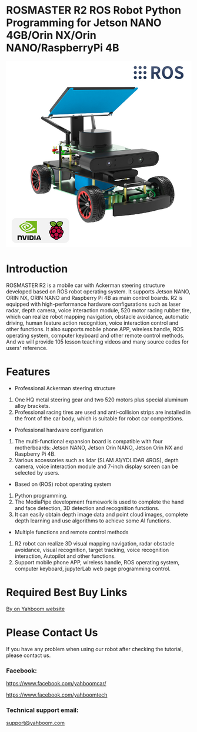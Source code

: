 # ROSMASTER R2 ROS Robot Python Programming for Jetson NANO 4GB/Orin NX/Orin NANO/RaspberryPi 4B
![](https://github.com/YahboomTechnology/ROSMASTER-R2/blob/main/R2.jpg)
# Introduction
ROSMASTER R2 is a mobile car with Ackerman steering structure developed based on ROS robot operating system. It supports Jetson NANO, ORIN NX, ORIN NANO and Raspberry Pi 4B as main control boards. R2 is equipped with high-performance hardware configurations such as laser radar, depth camera, voice interaction module, 520 motor racing rubber tire, which can realize robot mapping navigation, obstacle avoidance, automatic driving, human feature action recognition, voice interaction control and other functions. It also supports mobile phone APP, wireless handle, ROS operating system, computer keyboard and other remote control methods. And we will provide 105 lesson teaching videos and many source codes for users' reference.
# Features
* Professional Ackerman steering structure
1) One HQ metal steering gear and two 520 motors plus special aluminum alloy brackets.
2) Professional racing tires are used and anti-collision strips are installed in the front of the car body, which is suitable for robot car competitions.

* Professional hardware configuration
1) The multi-functional expansion board is compatible with four motherboards: Jetson NANO, Jetson Orin NANO, Jetson Orin NX and Raspberry Pi 4B.
2) Various accessories such as lidar (SLAM A1/YDLIDAR 4ROS), depth camera, voice interaction module and 7-inch display screen can be selected by users.

* Based on (ROS) robot operating system
1) Python programming.
2) The MediaPipe development framework is used to complete the hand and face detection, 3D detection and recognition functions.
3) It can easily obtain depth image data and point cloud images, complete depth learning and use algorithms to achieve some AI functions.

* Multiple functions and remote control methods
1) R2 robot can realize 3D visual mapping navigation, radar obstacle avoidance, visual recognition, target tracking, voice recognition interaction, Autopilot and other functions.
2) Support mobile phone APP, wireless handle, ROS operating system, computer keyboard, jupyterLab web page programming control.

# Required Best Buy Links
[By on Yahboom website](https://category.yahboom.net/products/rosmaster-r2)

# Please Contact Us
If you have any problem when using our robot after checking the tutorial, please contact us.

### Facebook: 
https://www.facebook.com/yahboomcar/ 
  
https://www.facebook.com/yahboomtech

### Technical support email: 
support@yahboom.com

